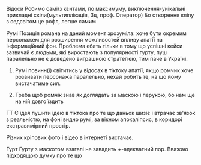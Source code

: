 Відоси
    Робимо самі/з кєнтами, по максимуму, виключення-унікальні прикладні скіли(мультиплікація, 3д, проф. Оператор)
    Бо створення кліпу з седсвітом це рофл, легше самим

Румі
    Позиція романа на даний момент зрозуміла: хоче бути окремим персонажем для розширення можливостей впливу апатії на інформаційний фон. Проблема єбать тільки в тому що успішні кейси зазвичай є людьми, які виростають з популярності гурту, пуш паралельно не є доведено виграшною стратегією, тим паче в Україні.

1) Румі повинн(і) світитись у відосах в тіктоку апатії, якщо ромчик хоче розвивати персонажа паралельно, нехай робить те, на що йому вистачатиме сил.

2) Треба щоб ромчік знав як доглядать за маскою і перукою, бо нам ще на ній довго їздить

ТТ
 Є ідея пушити ідею в тіктока про те що даньок шизіє і втрачає зв'язок з реальністю, на фоні видно румі, за вікном апокаліпсис, в коридорі екстравимірний простір.

 Різних кріпових фото і відео в інтернеті вистачає.

Гурт
 Гурту з маскотом взагалі не завадить +-адекватний лор.
 Вважаю підходящою думку про те що